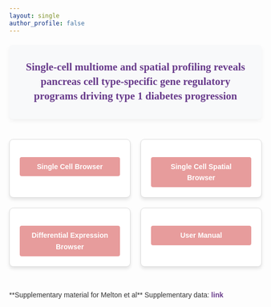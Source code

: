 ```yaml
---
layout: single
author_profile: false
---
```

<!-- Include Font Awesome for icons -->
<link href="https://cdnjs.cloudflare.com/ajax/libs/font-awesome/6.0.0-beta3/css/all.min.css" rel="stylesheet">
<style>
  body {
    font-family: 'Arial', sans-serif;
    line-height: 1.6;
    color: #333;
  }
  h1, h2, h3 {
    font-family: 'Georgia', serif;
    color: #683b8b; /* Purple from Gaulton Lab logo */
  }
  a {
    color: #683b8b; /* Purple from Gaulton Lab logo */
    text-decoration: none;
    font-weight: bold;
  }
  a:hover {
    color: #e79c9c; /* Salmon pink from Gaulton Lab logo */
    text-decoration: underline;
  }
  .hero-image {
    text-align: center;
    margin: 20px 0 40px 0;
    padding: 30px;
    background-color: #f8f9fa;
    border-radius: 8px;
    box-shadow: 0 4px 8px rgba(0, 0, 0, 0.05);
  }
  .hero-image h3 {
    color: #683b8b; /* Purple from Gaulton Lab logo */
    font-size: 1.5em;
    max-width: 800px;
    margin: 0 auto;
    line-height: 1.4;
  }
  .card-container {
    display: flex;
    flex-wrap: wrap;
    gap: 20px;
    justify-content: center;
    margin-top: 30px;
  }
  .card {
    border: 1px solid #ddd;
    padding: 20px;
    border-radius: 8px;
    width: 30%;
    min-width: 200px;
    box-shadow: 0 4px 6px rgba(0, 0, 0, 0.1);
    text-align: center;
    background-color: #fff;
    transition: transform 0.3s ease, box-shadow 0.3s ease;
  }
  .card:hover {
    transform: translateY(-5px);
    box-shadow: 0 8px 15px rgba(0, 0, 0, 0.1);
  }
  .card h3 {
    margin: 10px 0;
    font-size: 1.2em;
  }
  .card i {
    font-size: 2.5em;
    margin-bottom: 15px;
    color: #e79c9c; /* Salmon pink from Gaulton Lab logo */
    transition: color 0.3s ease;
  }
  .card:hover i {
    color: #683b8b; /* Purple from Gaulton Lab logo on hover */
  }
  .card a {
    display: block;
    margin-top: 15px;
    padding: 8px 15px;
    background-color: #e79c9c; /* Salmon pink from Gaulton Lab logo */
    color: white;
    border-radius: 4px;
    transition: background-color 0.3s ease;
  }
  .card a:hover {
    background-color: #d37f7f; /* Darker shade of salmon pink */
    color: white;
    text-decoration: none;
  }
  
  /* Responsive adjustments */
  @media (max-width: 768px) {
    .card {
      width: 45%;
    }
    .hero-image h3 {
      font-size: 1.3em;
    }
  }
  @media (max-width: 576px) {
    .card {
      width: 100%;
    }
  }
</style>
<div class="hero-image">
  <h3>Single-cell multiome and spatial profiling reveals pancreas cell type-specific gene regulatory programs driving type 1 diabetes progression</h3>
</div>
<div class="card-container">
  <!-- Single Cell Browser -->
  <div class="card">
    <i class="fas fa-dna"></i>
    <a href="http://tools.cmdga.org/t1d-whole-pancreas" target="_blank">Single Cell Browser</a>
  </div>
  
  <!-- Single Cell Spatial Browser -->
  <div class="card">
    <i class="fas fa-atom"></i>
    <a href="http://tools.cmdga.org/npod_spatial" target="_blank">Single Cell Spatial Browser</a>
  </div>
  
  <!-- Differential Expression Browser -->
  <div class="card">
    <i class="fas fa-chart-line"></i>
    <a href="https://tools.cmdga.org/t1d-pancreas-expression-browser" target="_blank">Differential Expression Browser</a>
  </div>
  
  <!-- User Manual -->
  <div class="card">
    <i class="fas fa-book"></i>
    <a href="http://tools.cmdga.org/user-manual" target="_blank">User Manual</a>
  </div>
</div>
<br><br>
**Supplementary material for Melton et al**  
Supplementary data:  <a href="https://www.dropbox.com/scl/fo/tuj93boiza01avg5bt374/AJ7tcEJOJA9Q8nDI88tVnLw?rlkey=psl7xpc87qk21klmk75mapdxv&st=5surh1tg&dl=0">link</a>  
